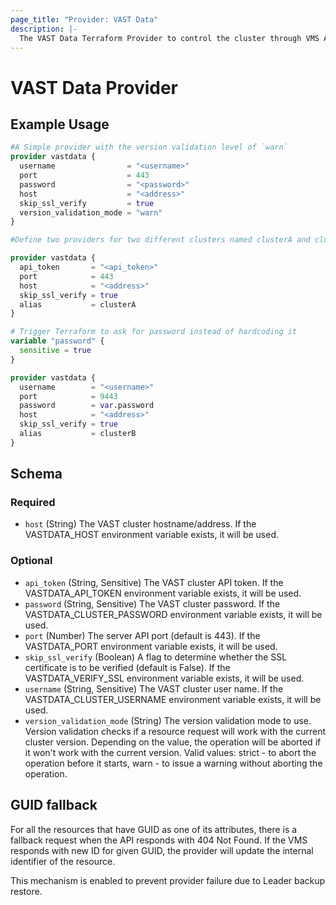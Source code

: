 ```yaml
---
page_title: "Provider: VAST Data"
description: |-
  The VAST Data Terraform Provider to control the cluster through VMS API.
---
```


# VAST Data Provider

## Example Usage

```terraform
#A Simple provider with the version validation level of `warn`
provider vastdata {
  username                = "<username>"
  port                    = 443
  password                = "<password>"
  host                    = "<address>"
  skip_ssl_verify         = true
  version_validation_mode = "warn"
}

#Define two providers for two different clusters named clusterA and clusterB, one with port 443 and the other with port 9443

provider vastdata {
  api_token       = "<api_token>"
  port            = 443
  host            = "<address>"
  skip_ssl_verify = true
  alias           = clusterA
}

# Trigger Terraform to ask for password instead of hardcoding it
variable "password" {
  sensitive = true
}

provider vastdata {
  username        = "<username>"
  port            = 9443
  password        = var.password
  host            = "<address>"
  skip_ssl_verify = true
  alias           = clusterB
}
```

<!-- schema generated by tfplugindocs -->
## Schema

### Required

- `host` (String) The VAST cluster hostname/address. If the VASTDATA_HOST environment variable exists, it will be used.

### Optional

- `api_token` (String, Sensitive) The VAST cluster API token. If the VASTDATA_API_TOKEN environment variable exists, it will be used.
- `password` (String, Sensitive) The VAST cluster password. If the VASTDATA_CLUSTER_PASSWORD environment variable exists, it will be used.
- `port` (Number) The server API port (default is 443). If the VASTDATA_PORT environment variable exists, it will be used.
- `skip_ssl_verify` (Boolean) A flag to determine whether the SSL certificate is to be verified (default is False). If the VASTDATA_VERIFY_SSL environment variable exists, it will be used.
- `username` (String, Sensitive) The VAST cluster user name. If the VASTDATA_CLUSTER_USERNAME environment variable exists, it will be used.
- `version_validation_mode` (String) The version validation mode to use. Version validation checks if a resource request will work with the current cluster version. Depending on the value, the operation will be aborted if it won't work with the current version. Valid values: strict - to abort the operation before it starts, warn - to issue a warning without aborting the operation.

## GUID fallback
For all the resources that have GUID as one of its attributes, there is a fallback request when the API responds with 404 Not Found.
If the VMS responds with new ID for given GUID, the provider will update the internal identifier of the resource.

This mechanism is enabled to prevent provider failure due to Leader backup restore.